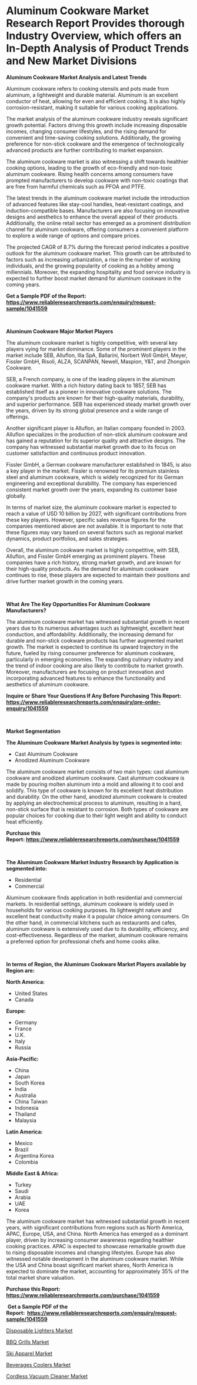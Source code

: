 <p><h1>Aluminum Cookware Market Research Report Provides thorough Industry Overview, which offers an In-Depth Analysis of Product Trends and New Market Divisions</h1></p><p><strong>Aluminum Cookware Market Analysis and Latest Trends</strong></p>
<p><p>Aluminum cookware refers to cooking utensils and pots made from aluminum, a lightweight and durable material. Aluminum is an excellent conductor of heat, allowing for even and efficient cooking. It is also highly corrosion-resistant, making it suitable for various cooking applications.</p><p>The market analysis of the aluminum cookware industry reveals significant growth potential. Factors driving this growth include increasing disposable incomes, changing consumer lifestyles, and the rising demand for convenient and time-saving cooking solutions. Additionally, the growing preference for non-stick cookware and the emergence of technologically advanced products are further contributing to market expansion.</p><p>The aluminum cookware market is also witnessing a shift towards healthier cooking options, leading to the growth of eco-friendly and non-toxic aluminum cookware. Rising health concerns among consumers have prompted manufacturers to develop cookware with non-toxic coatings that are free from harmful chemicals such as PFOA and PTFE.</p><p>The latest trends in the aluminum cookware market include the introduction of advanced features like stay-cool handles, heat-resistant coatings, and induction-compatible bases. Manufacturers are also focusing on innovative designs and aesthetics to enhance the overall appeal of their products. Additionally, the online retail sector has emerged as a prominent distribution channel for aluminum cookware, offering consumers a convenient platform to explore a wide range of options and compare prices.</p><p>The projected CAGR of 8.7% during the forecast period indicates a positive outlook for the aluminum cookware market. This growth can be attributed to factors such as increasing urbanization, a rise in the number of working individuals, and the growing popularity of cooking as a hobby among millennials. Moreover, the expanding hospitality and food service industry is expected to further boost market demand for aluminum cookware in the coming years.</p></p>
<p><strong>Get a Sample PDF of the Report:&nbsp; <a href="https://www.reliableresearchreports.com/enquiry/request-sample/1041559">https://www.reliableresearchreports.com/enquiry/request-sample/1041559</a></strong></p>
<p>&nbsp;</p>
<p><strong>Aluminum Cookware Major Market Players</strong></p>
<p><p>The aluminum cookware market is highly competitive, with several key players vying for market dominance. Some of the prominent players in the market include SEB, Alluflon, Illa SpA, Ballarini, Norbert Woll GmbH, Meyer, Fissler GmbH, Risoli, ALZA, SCANPAN, Newell, Maspion, Y&T, and Zhongxin Cookware.</p><p>SEB, a French company, is one of the leading players in the aluminum cookware market. With a rich history dating back to 1857, SEB has established itself as a pioneer in innovative cookware solutions. The company's products are known for their high-quality materials, durability, and superior performance. SEB has experienced steady market growth over the years, driven by its strong global presence and a wide range of offerings.</p><p>Another significant player is Alluflon, an Italian company founded in 2003. Alluflon specializes in the production of non-stick aluminum cookware and has gained a reputation for its superior quality and attractive designs. The company has witnessed substantial market growth due to its focus on customer satisfaction and continuous product innovation.</p><p>Fissler GmbH, a German cookware manufacturer established in 1845, is also a key player in the market. Fissler is renowned for its premium stainless steel and aluminum cookware, which is widely recognized for its German engineering and exceptional durability. The company has experienced consistent market growth over the years, expanding its customer base globally.</p><p>In terms of market size, the aluminum cookware market is expected to reach a value of USD 10 billion by 2027, with significant contributions from these key players. However, specific sales revenue figures for the companies mentioned above are not available. It is important to note that these figures may vary based on several factors such as regional market dynamics, product portfolios, and sales strategies.</p><p>Overall, the aluminum cookware market is highly competitive, with SEB, Alluflon, and Fissler GmbH emerging as prominent players. These companies have a rich history, strong market growth, and are known for their high-quality products. As the demand for aluminum cookware continues to rise, these players are expected to maintain their positions and drive further market growth in the coming years.</p></p>
<p>&nbsp;</p>
<p><strong>What Are The Key Opportunities For Aluminum Cookware Manufacturers?</strong></p>
<p><p>The aluminum cookware market has witnessed substantial growth in recent years due to its numerous advantages such as lightweight, excellent heat conduction, and affordability. Additionally, the increasing demand for durable and non-stick cookware products has further augmented market growth. The market is expected to continue its upward trajectory in the future, fueled by rising consumer preference for aluminum cookware, particularly in emerging economies. The expanding culinary industry and the trend of indoor cooking are also likely to contribute to market growth. Moreover, manufacturers are focusing on product innovation and incorporating advanced features to enhance the functionality and aesthetics of aluminum cookware.</p></p>
<p><strong>Inquire or Share Your Questions If Any Before Purchasing This Report: <a href="https://www.reliableresearchreports.com/enquiry/pre-order-enquiry/1041559">https://www.reliableresearchreports.com/enquiry/pre-order-enquiry/1041559</a></strong></p>
<p>&nbsp;</p>
<p><strong>Market Segmentation</strong></p>
<p><strong>The Aluminum Cookware Market Analysis by types is segmented into:</strong></p>
<p><ul><li>Cast Aluminum Cookware</li><li>Anodized Aluminum Cookware</li></ul></p>
<p><p>The aluminum cookware market consists of two main types: cast aluminum cookware and anodized aluminum cookware. Cast aluminum cookware is made by pouring molten aluminum into a mold and allowing it to cool and solidify. This type of cookware is known for its excellent heat distribution and durability. On the other hand, anodized aluminum cookware is created by applying an electrochemical process to aluminum, resulting in a hard, non-stick surface that is resistant to corrosion. Both types of cookware are popular choices for cooking due to their light weight and ability to conduct heat efficiently.</p></p>
<p><strong>Purchase this Report:&nbsp;<a href="https://www.reliableresearchreports.com/purchase/1041559">https://www.reliableresearchreports.com/purchase/1041559</a></strong></p>
<p>&nbsp;</p>
<p><strong>The Aluminum Cookware Market Industry Research by Application is segmented into:</strong></p>
<p><ul><li>Residential</li><li>Commercial</li></ul></p>
<p><p>Aluminum cookware finds application in both residential and commercial markets. In residential settings, aluminum cookware is widely used in households for various cooking purposes. Its lightweight nature and excellent heat conductivity make it a popular choice among consumers. On the other hand, in commercial kitchens such as restaurants and cafes, aluminum cookware is extensively used due to its durability, efficiency, and cost-effectiveness. Regardless of the market, aluminum cookware remains a preferred option for professional chefs and home cooks alike.</p></p>
<p>&nbsp;</p>
<p><strong>In terms of Region, the Aluminum Cookware Market Players available by Region are:</strong></p>
<p>
    <p> <strong> North America: </strong>
        <ul>
            <li>United States</li>
            <li>Canada</li>
        </ul>
        </p> 
    <p> <strong> Europe: </strong>
        <ul>
            <li>Germany</li>
            <li>France</li>
            <li>U.K.</li>
            <li>Italy</li>
            <li>Russia</li>
        </ul>
        </p> 
    <p> <strong> Asia-Pacific: </strong>
        <ul>
            <li>China</li>
            <li>Japan</li>
            <li>South Korea</li>
            <li>India</li>
            <li>Australia</li>
            <li>China Taiwan</li>
            <li>Indonesia</li>
            <li>Thailand</li>
            <li>Malaysia</li>
        </ul>
        </p> 
    <p> <strong> Latin America: </strong>
        <ul>
            <li>Mexico</li>
            <li>Brazil</li>
            <li>Argentina Korea</li>
            <li>Colombia</li>
        </ul>
        </p> 
    <p> <strong> Middle East & Africa: </strong>
        <ul>
            <li>Turkey</li>
            <li>Saudi</li>
            <li>Arabia</li>
            <li>UAE</li>
            <li>Korea</li>
        </ul>
    </p>
    </p>
<p><p>The aluminum cookware market has witnessed substantial growth in recent years, with significant contributions from regions such as North America, APAC, Europe, USA, and China. North America has emerged as a dominant player, driven by increasing consumer awareness regarding healthier cooking practices. APAC is expected to showcase remarkable growth due to rising disposable incomes and changing lifestyles. Europe has also witnessed notable development in the aluminum cookware market. While the USA and China boast significant market shares, North America is expected to dominate the market, accounting for approximately 35% of the total market share valuation.</p></p>
<p><strong>Purchase this Report: <a href="https://www.reliableresearchreports.com/purchase/1041559">https://www.reliableresearchreports.com/purchase/1041559</a></strong></p>
<p>&nbsp;<strong>Get a Sample PDF of the Report:&nbsp;&nbsp;<a href="https://www.reliableresearchreports.com/enquiry/request-sample/1041559">https://www.reliableresearchreports.com/enquiry/request-sample/1041559</a></strong></p>
<p><strong></strong></p>
<p><p><a href="https://github.com/kipkeeva/Market-Research-Report-List-2/blob/main/disposable-lighters-market.md">Disposable Lighters Market</a></p><p><a href="https://github.com/provorikovar/Market-Research-Report-List-2/blob/main/bbq-grills-market.md">BBQ Grills Market</a></p><p><a href="https://github.com/marloy8/Market-Research-Report-List-2/blob/main/ski-apparel-market.md">Ski Apparel Market</a></p><p><a href="https://github.com/aliciawhite5576/Market-Research-Report-List-2/blob/main/beverages-coolers-market.md">Beverages Coolers Market</a></p><p><a href="https://github.com/kuntayevaz/Market-Research-Report-List-2/blob/main/cordless-vacuum-cleaner-market.md">Cordless Vacuum Cleaner Market</a></p></p>